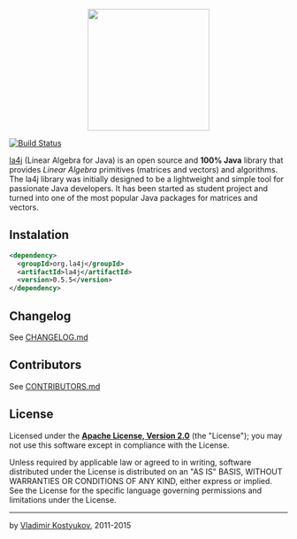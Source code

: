 <p align="center">
  <img src="https://raw.github.com/vkostyukov/la4j/master/la4j-logo.png" width="220px" />
<p>

[![Build Status](https://travis-ci.org/vkostyukov/la4j.svg?branch=master)](https://travis-ci.org/vkostyukov/la4j)

[la4j](http://la4j.org) (Linear Algebra for Java) is an open source and **100% Java** library that provides _Linear 
Algebra_ primitives (matrices  and vectors) and algorithms. The la4j library was initially designed to be a lightweight 
and simple tool for passionate Java developers. It has been started as student project and turned into one of the most 
popular Java packages for matrices and vectors.

Instalation
-----------
```xml
<dependency>
  <groupId>org.la4j</groupId>
  <artifactId>la4j</artifactId>
  <version>0.5.5</version>
</dependency>
```

Changelog
------------
See [CHANGELOG.md](https://github.com/vkostyukov/la4j/blob/master/CHANGELOG.md)
 
Contributors
------------

See [CONTRIBUTORS.md](https://github.com/vkostyukov/la4j/blob/master/CONTRIBUTORS.md)

License
-------

Licensed under the **[Apache License, Version 2.0](http://www.apache.org/licenses/LICENSE-2.0)** (the "License");
you may not use this software except in compliance with the License.

Unless required by applicable law or agreed to in writing, software
distributed under the License is distributed on an "AS IS" BASIS,
WITHOUT WARRANTIES OR CONDITIONS OF ANY KIND, either express or implied.
See the License for the specific language governing permissions and
limitations under the License.

----
by [Vladimir Kostyukov](https://twitter.com/vkostyukov), 2011-2015

